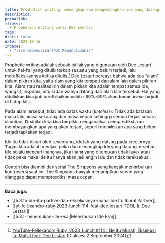 ```yaml
---
title: Prophetich writing, menangkap dan mengembangkan ide yang datang
description: 
permalink: 
aliases:
  - Prophetich Writing versi Dee Lestari
tags: 
draft: false
date: 2024-10-16
indexes:
  - "[[cm-kepenulisan|MOC Kepenulisan]]"
---
```

Prophetic writing adalah sebuah istilah yang digunakan oleh Dee Lestari untuk hal-hal yang ditulis terkait sesuatu yang belum terjadi, lalu merefleksikannya ketika ditulis.[^1] Dee Lestari percaya bahwa ada dua “alam” dalam pikiran kita, yaitu alam yang kita tempati dan alam lain dalam pikiran kita. Alam atau realitas lain dalam pikiran kita adalah tempat semua ide, wangsit, inspirasi, intuisi dan wahyu datang dari alam lain tersebut. Hal yang dituliskan bisa jadi terefleksikan sekitar 80%-90% akan benar-benar terjadi di hidup kita. 

Pada alam tersebut, tidak ada batas waktu (*timeless*). Tidak ada batasan masa lalu, masa sekarang dan masa depan sehingga semua terjadi secara simultan. Di sinilah kita bisa berpikir, menganalisa, memprediksi atau membayangkan apa yang akan terjadi, seperti menuliskan apa yang belum terjadi tapi akan terjadi.

Ide itu tidak dicari oleh seseorang, ide lah yang datang pada kreatornya. Tugas kita adalah menjadi peka dan menangkap ide yang datang tersebut. Ide selalu mencari inangnya, jika inang yang ditemukan tidak layak atau tidak peka maka ide itu hanya akan jadi angin lalu dan tidak tereksekusi.

Contoh bisa diambil dari serial The Simpsons yang banyak menimbulkan kontroversi saat ini. The Simpsons banyak menampilkan scene yang dianggap dapat mempreediksi masa depan.

---
**Baca juga:**
- [[5.3.1b-ide-itu-partner-dan-eksekusinya-mahal|Ide Itu Ibarat Partner]]
- [[yt-fellexandro-ruby-2023-lunch-114-feat-dee-lestari|TDOL ft. Dee Lestari]]
- [[5.3.1-menemukan-ide-esai|Menemukan Ide Esai]]

[^1]: [YouTube-Fellexandro Ruby, 2023, Lunch #114 : Ide itu Murah, Eksekusi itu Mahal feat. Dee Lestari](https://www.youtube.com/watch?v=EU50W0GKeso) (Diakses: 2 September 2024)